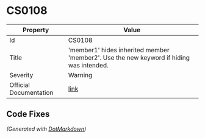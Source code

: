 # CS0108

| Property               | Value                                                                                             |
| ---------------------- | ------------------------------------------------------------------------------------------------- |
| Id                     | CS0108                                                                                            |
| Title                  | 'member1' hides inherited member 'member2'\. Use the new keyword if hiding was intended\.         |
| Severity               | Warning                                                                                           |
| Official Documentation | [link](http://docs.microsoft.com/en-us/dotnet/csharp/language-reference/compiler-messages/cs0108) |

## Code Fixes



*\(Generated with [DotMarkdown](http://github.com/JosefPihrt/DotMarkdown)\)*